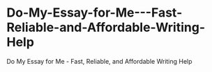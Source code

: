 # Do-My-Essay-for-Me---Fast-Reliable-and-Affordable-Writing-Help
Do My Essay for Me - Fast, Reliable, and Affordable Writing Help

